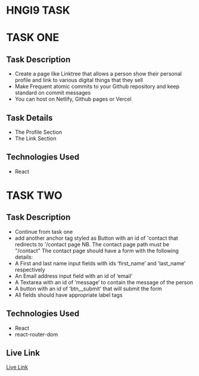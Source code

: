 # HNGI9 TASK
# TASK ONE
## Task Description
- Create a page like Linktree that allows a person show their personal profile and link to various digital things that they sell
- Make Frequent atomic commits to your Github repository and keep standard on commit messages
- You can host on Netlify, Github pages or Vercel

## Task Details
- The Profile Section
- The Link Section

## Technologies Used
- React

# TASK TWO
## Task Description
- Continue from task one
- add another anchor tag styled as Button with an id of 'contact that redirects to '/contact page
NB. The contact page path must be "/contact"
The contact page should have a form with the following details:
- A First and last name input fields with ids ‘first_name’ and ‘last_name’ respectively
- An Email address input field with an id of ‘email’
- A Textarea with an id of ‘message’ to contain the message of the person
- A button with an id of ‘btn__submit’ that will submit the form
- All fields should have appropriate label tags

## Technologies Used
- React
- react-router-dom
## Live Link
[Live Link](https://hng-9-task1.vercel.app/)

